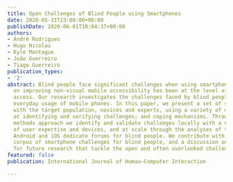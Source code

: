 ```yaml
---
title: Open Challenges of Blind People using Smartphones
date: 2020-05-31T23:00:00+00:00
publishDate: 2020-06-01T10:04:37+00:00
authors:
- André Rodrigues
- Hugo Nicolau
- Kyle Montague
- João Guerreiro
- Tiago Guerreiro
publication_types:
- '2'
abstract: Blind people face significant challenges when using smartphones. The focus
  on improving non-visual mobile accessibility has been at the level of touchscreen
  access. Our research investigates the challenges faced by blind people in their
  everyday usage of mobile phones. In this paper, we present a set of studies performed
  with the target population, novices and experts, using a variety of methods, targeted
  at identifying and verifying challenges; and coping mechanisms. Through a multiple
  methods approach we identify and validate challenges locally with a diverse set
  of user expertise and devices, and at scale through the analyses of the largest
  Android and iOS dedicate forums for blind people. We contribute with a prioritized
  corpus of smartphone challenges for blind people, and a discussion on a set of directions
  for future research that tackle the open and often overlooked challenges.
featured: false
publication: International Journal of Human–Computer Interaction

---
```

